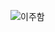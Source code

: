 ![이주함](https://user-images.githubusercontent.com/22493971/160269942-009642c8-3da8-4f75-a605-85451299fa9e.png)
